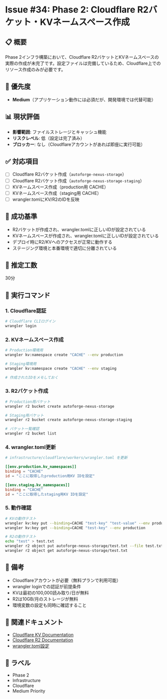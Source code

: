 # Issue #34: Phase 2: Cloudflare R2バケット・KVネームスペース作成

## 📋 概要

Phase 2インフラ構築において、Cloudflare
R2バケットとKVネームスペースの実際の作成が未完了です。設定ファイルは完備しているため、Cloudflare上でのリソース作成のみが必要です。

## 🚨 優先度

- **Medium**（アプリケーション動作には必須だが、開発環境では代替可能）

## 📊 現状評価

- **影響範囲**: ファイルストレージとキャッシュ機能
- **リスクレベル**: 低（設定は完了済み）
- **ブロッカー**: なし（Cloudflareアカウントがあれば即座に実行可能）

## ✅ 対応項目

- [ ] Cloudflare R2バケット作成（`autoforge-nexus-storage`）
- [ ] Cloudflare R2バケット作成（`autoforge-nexus-storage-staging`）
- [ ] KVネームスペース作成（production用 CACHE）
- [ ] KVネームスペース作成（staging用 CACHE）
- [ ] wrangler.tomlにKV/R2のIDを反映

## 🎯 成功基準

- R2バケットが作成され、wrangler.tomlに正しいIDが設定されている
- KVネームスペースが作成され、wrangler.tomlに正しいIDが設定されている
- デプロイ時にR2/KVへのアクセスが正常に動作する
- ステージング環境と本番環境で適切に分離されている

## 📅 推定工数

30分

## 🔧 実行コマンド

### 1. Cloudflare認証

```bash
# Cloudflare CLIログイン
wrangler login
```

### 2. KVネームスペース作成

```bash
# Production環境用
wrangler kv:namespace create "CACHE" --env production

# Staging環境用
wrangler kv:namespace create "CACHE" --env staging

# 作成されたIDをメモしておく
```

### 3. R2バケット作成

```bash
# Production用バケット
wrangler r2 bucket create autoforge-nexus-storage

# Staging用バケット
wrangler r2 bucket create autoforge-nexus-storage-staging

# バケット一覧確認
wrangler r2 bucket list
```

### 4. wrangler.toml更新

```toml
# infrastructure/cloudflare/workers/wrangler.toml を更新

[[env.production.kv_namespaces]]
binding = "CACHE"
id = "ここに取得したproduction用KV IDを設定"

[[env.staging.kv_namespaces]]
binding = "CACHE"
id = "ここに取得したstaging用KV IDを設定"
```

### 5. 動作確認

```bash
# KVの動作テスト
wrangler kv:key put --binding=CACHE "test-key" "test-value" --env production
wrangler kv:key get --binding=CACHE "test-key" --env production

# R2の動作テスト
echo "test" > test.txt
wrangler r2 object put autoforge-nexus-storage/test.txt --file test.txt
wrangler r2 object get autoforge-nexus-storage/test.txt
```

## 📝 備考

- Cloudflareアカウントが必要（無料プランで利用可能）
- wrangler loginでの認証が前提条件
- KVは最初の100,000読み取り/日が無料
- R2は10GB/月のストレージが無料
- 環境変数の設定も同時に確認すること

## 🔗 関連ドキュメント

- [Cloudflare KV Documentation](https://developers.cloudflare.com/kv/)
- [Cloudflare R2 Documentation](https://developers.cloudflare.com/r2/)
- [wrangler.toml設定](/infrastructure/cloudflare/workers/wrangler.toml)

## 📌 ラベル

- Phase 2
- Infrastructure
- Cloudflare
- Medium Priority
